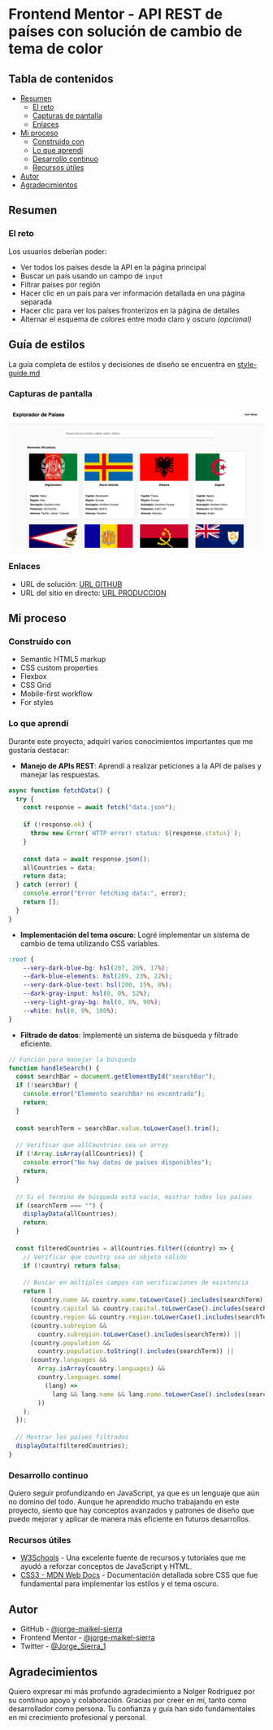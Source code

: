 # Frontend Mentor - API REST de países con solución de cambio de tema de color

## Tabla de contenidos

- [Resumen](#resumen)
  - [El reto](#el-reto)
  - [Capturas de pantalla](#capturas-de-pantalla)
  - [Enlaces](#enlaces)
- [Mi proceso](#mi-proceso)
  - [Construido con](#construido-con)
  - [Lo que aprendí](#lo-que-aprendí)
  - [Desarrollo continuo](#desarrollo-continuo)
  - [Recursos útiles](#recursos-útiles)
- [Autor](#autor)
- [Agradecimientos](#agradecimientos)

## Resumen

### El reto

Los usuarios deberían poder:

- Ver todos los países desde la API en la página principal
- Buscar un país usando un campo de `input`
- Filtrar países por región
- Hacer clic en un país para ver información detallada en una página separada
- Hacer clic para ver los países fronterizos en la página de detalles
- Alternar el esquema de colores entre modo claro y oscuro *(opcional)*

## Guía de estilos

La guía completa de estilos y decisiones de diseño se encuentra en [style-guide.md](./style-guide.md)

### Capturas de pantalla

![Vista previa del diseño en escritorio](desktop-preview.png)

### Enlaces

- URL de solución: [URL GITHUB](https://github.com/jorge-maikel-sierra/countries-explorer-webapp)
- URL del sitio en directo: [URL PRODUCCION](https://jorge-maikel-sierra.github.io/countries-explorer-webapp)

## Mi proceso

### Construido con

- Semantic HTML5 markup
- CSS custom properties
- Flexbox
- CSS Grid
- Mobile-first workflow
- For styles

### Lo que aprendí

Durante este proyecto, adquirí varios conocimientos importantes que me gustaría destacar:

- **Manejo de APIs REST**: Aprendí a realizar peticiones a la API de países y manejar las respuestas.

```javascript
async function fetchData() {
  try {
    const response = await fetch("data.json");

    if (!response.ok) {
      throw new Error(`HTTP error! status: ${response.status}`);
    }

    const data = await response.json();
    allCountries = data;
    return data;
  } catch (error) {
    console.error("Error fetching data:", error);
    return [];
  }
}
```

- **Implementación del tema oscuro**: Logré implementar un sistema de cambio de tema utilizando CSS variables.

```css
:root {
    --very-dark-blue-bg: hsl(207, 26%, 17%);
    --dark-blue-elements: hsl(209, 23%, 22%);
    --very-dark-blue-text: hsl(200, 15%, 8%);
    --dark-gray-input: hsl(0, 0%, 52%);
    --very-light-gray-bg: hsl(0, 0%, 98%);
    --white: hsl(0, 0%, 100%);
}

```

- **Filtrado de datos**: Implementé un sistema de búsqueda y filtrado eficiente.

```javascript
// Función para manejar la búsqueda
function handleSearch() {
  const searchBar = document.getElementById("searchBar");
  if (!searchBar) {
    console.error("Elemento searchBar no encontrado");
    return;
  }

  const searchTerm = searchBar.value.toLowerCase().trim();

  // Verificar que allCountries sea un array
  if (!Array.isArray(allCountries)) {
    console.error("No hay datos de países disponibles");
    return;
  }

  // Si el término de búsqueda está vacío, mostrar todos los países
  if (searchTerm === "") {
    displayData(allCountries);
    return;
  }

  const filteredCountries = allCountries.filter((country) => {
    // Verificar que country sea un objeto válido
    if (!country) return false;

    // Buscar en múltiples campos con verificaciones de existencia
    return (
      (country.name && country.name.toLowerCase().includes(searchTerm)) ||
      (country.capital && country.capital.toLowerCase().includes(searchTerm)) ||
      (country.region && country.region.toLowerCase().includes(searchTerm)) ||
      (country.subregion &&
        country.subregion.toLowerCase().includes(searchTerm)) ||
      (country.population &&
        country.population.toString().includes(searchTerm)) ||
      (country.languages &&
        Array.isArray(country.languages) &&
        country.languages.some(
          (lang) =>
            lang && lang.name && lang.name.toLowerCase().includes(searchTerm)
        ))
    );
  });

  // Mostrar los países filtrados
  displayData(filteredCountries);
}
```

### Desarrollo continuo

Quiero seguir profundizando en JavaScript, ya que es un lenguaje que aún no domino del todo. Aunque he aprendido mucho trabajando en este proyecto, siento que hay conceptos avanzados y patrones de diseño que puedo mejorar y aplicar de manera más eficiente en futuros desarrollos.

### Recursos útiles

- [W3Schools](https://www.w3schools.com/) - Una excelente fuente de recursos y tutoriales que me ayudó a reforzar conceptos de JavaScript y HTML.
- [CSS3 - MDN Web Docs](https://developer.mozilla.org/es/docs/Web/CSS) - Documentación detallada sobre CSS que fue fundamental para implementar los estilos y el tema oscuro.

## Autor

- GitHub - [@jorge-maikel-sierra](https://github.com/jorge-maikel-sierra)
- Frontend Mentor - [@jorge-maikel-sierra](https://www.frontendmentor.io/profile/jorge-maikel-sierra)
- Twitter - [@Jorge_Sierra_1](https://x.com/Jorge_Sierra_1)

## Agradecimientos

Quiero expresar mi más profundo agradecimiento a Nolger Rodriguez por su continuo apoyo y colaboración. Gracias por creer en mí, tanto como desarrollador como persona. Tu confianza y guía han sido fundamentales en mi crecimiento profesional y personal.
